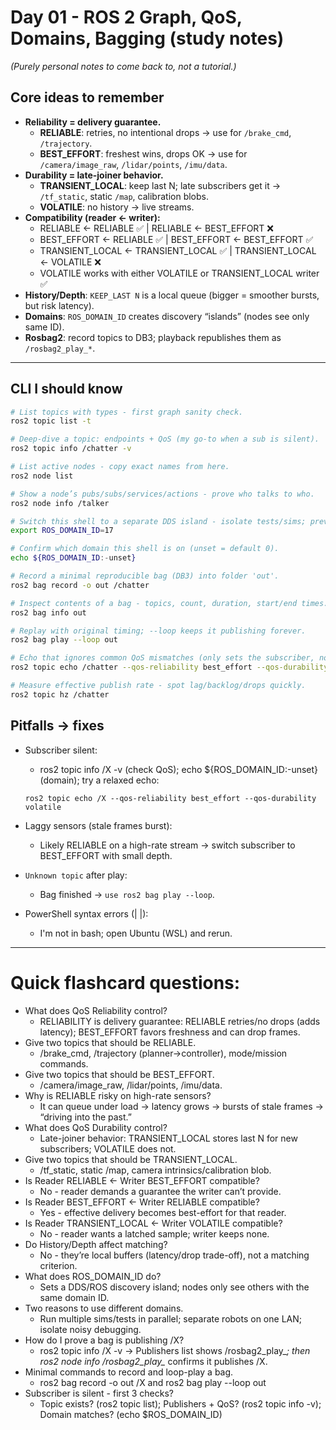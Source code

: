 # Day 01 - ROS 2 Graph, QoS, Domains, Bagging (study notes)
*(Purely personal notes to come back to, not a tutorial.)*

## Core ideas to remember
- **Reliability = delivery guarantee.**
  - **RELIABLE**: retries, no intentional drops → use for `/brake_cmd`, `/trajectory`.
  - **BEST_EFFORT**: freshest wins, drops OK → use for `/camera/image_raw`, `/lidar/points`, `/imu/data`.
- **Durability = late-joiner behavior.**
  - **TRANSIENT_LOCAL**: keep last N; late subscribers get it → `/tf_static`, static `/map`, calibration blobs.
  - **VOLATILE**: no history → live streams.
- **Compatibility (reader ← writer):**
  - RELIABLE ← RELIABLE ✅ | RELIABLE ← BEST_EFFORT ❌
  - BEST_EFFORT ← RELIABLE ✅ | BEST_EFFORT ← BEST_EFFORT ✅
  - TRANSIENT_LOCAL ← TRANSIENT_LOCAL ✅ | TRANSIENT_LOCAL ← VOLATILE ❌
  - VOLATILE works with either VOLATILE or TRANSIENT_LOCAL writer ✅
- **History/Depth**: `KEEP_LAST N` is a local queue (bigger = smoother bursts, but risk latency).
- **Domains**: `ROS_DOMAIN_ID` creates discovery “islands” (nodes see only same ID).
- **Rosbag2**: record topics to DB3; playback republishes them as `/rosbag2_play_*`.

---

## CLI I should know 
```bash
# List topics with types - first graph sanity check.
ros2 topic list -t

# Deep-dive a topic: endpoints + QoS (my go-to when a sub is silent).
ros2 topic info /chatter -v

# List active nodes - copy exact names from here.
ros2 node list

# Show a node’s pubs/subs/services/actions - prove who talks to who.
ros2 node info /talker

# Switch this shell to a separate DDS island - isolate tests/sims; prevents crosstalk.
export ROS_DOMAIN_ID=17

# Confirm which domain this shell is on (unset = default 0).
echo ${ROS_DOMAIN_ID:-unset}

# Record a minimal reproducible bag (DB3) into folder 'out'.
ros2 bag record -o out /chatter

# Inspect contents of a bag - topics, count, duration, start/end times.
ros2 bag info out

# Replay with original timing; --loop keeps it publishing forever.
ros2 bag play --loop out

# Echo that ignores common QoS mismatches (only sets the subscriber, not the publisher) (good “is anything arriving?” probe).
ros2 topic echo /chatter --qos-reliability best_effort --qos-durability volatile

# Measure effective publish rate - spot lag/backlog/drops quickly.
ros2 topic hz /chatter
```

## Pitfalls → fixes
- Subscriber silent:
  - ros2 topic info /X -v (check QoS); echo ${ROS_DOMAIN_ID:-unset} (domain); try a relaxed echo:
  ```  
  ros2 topic echo /X --qos-reliability best_effort --qos-durability volatile
  ```

- Laggy sensors (stale frames burst):
  - Likely RELIABLE on a high-rate stream → switch subscriber to BEST_EFFORT with small depth.

- `Unknown topic` after play:
  - Bag finished → `use ros2 bag play --loop`.

- PowerShell syntax errors (| |):
  - I'm not in bash; open Ubuntu (WSL) and rerun.

---
# Quick flashcard questions:
- What does QoS Reliability control? 
  - RELIABILITY is delivery guarantee: RELIABLE retries/no drops (adds latency); BEST_EFFORT favors freshness and can drop frames.
- Give two topics that should be RELIABLE. 
  - /brake_cmd, /trajectory (planner→controller), mode/mission commands.
- Give two topics that should be BEST_EFFORT. 
  - /camera/image_raw, /lidar/points, /imu/data.
- Why is RELIABLE risky on high-rate sensors? 
  - It can queue under load → latency grows → bursts of stale frames → “driving into the past.”
- What does QoS Durability control? 
  - Late-joiner behavior: TRANSIENT_LOCAL stores last N for new subscribers; VOLATILE does not.
- Give two topics that should be TRANSIENT_LOCAL. 
  - /tf_static, static /map, camera intrinsics/calibration blob.
- Is Reader RELIABLE ← Writer BEST_EFFORT compatible? 
  - No - reader demands a guarantee the writer can’t provide.
- Is Reader BEST_EFFORT ← Writer RELIABLE compatible? 
  - Yes - effective delivery becomes best-effort for that reader.
- Is Reader TRANSIENT_LOCAL ← Writer VOLATILE compatible? 
  - No - reader wants a latched sample; writer keeps none.
- Do History/Depth affect matching? 
  - No - they’re local buffers (latency/drop trade-off), not a matching criterion.
- What does ROS_DOMAIN_ID do? 
  - Sets a DDS/ROS discovery island; nodes only see others with the same domain ID.
- Two reasons to use different domains. 
  - Run multiple sims/tests in parallel; separate robots on one LAN; isolate noisy debugging.
- How do I prove a bag is publishing /X? 
  - ros2 topic info /X -v → Publishers list shows /rosbag2_play_*; then ros2 node info /rosbag2_play_* confirms it publishes /X.
- Minimal commands to record and loop-play a bag. 
  - ros2 bag record -o out /X and ros2 bag play --loop out
- Subscriber is silent - first 3 checks? 
  - Topic exists? (ros2 topic list); Publishers + QoS? (ros2 topic info -v); Domain matches? (echo $ROS_DOMAIN_ID)
